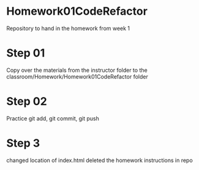# Homework01CodeRefactor
Repository to hand in the homework from week 1

# Step 01
Copy over the materials from the instructor folder to the classroom/Homework/Homework01CodeRefactor folder

# Step 02
Practice git add, git commit, git push

# Step 3
changed location of index.html
deleted the homework instructions in repo